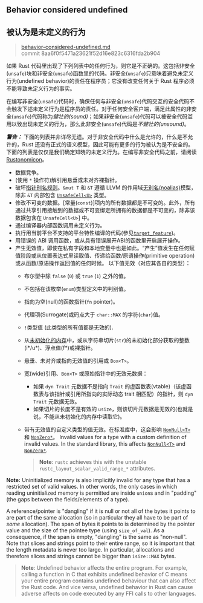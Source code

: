## Behavior considered undefined
## 被认为是未定义的行为

>[behavior-considered-undefined.md](https://github.com/rust-lang/reference/blob/master/src/behavior-considered-undefined.md)\
>commit 8aa6f0f5471a23621f52d16e823c6316fda2b904

如果 Rust 代码里出现了下列列表中的任何行为，则它是不正确的。这包括非安全(`unsafe`)块和非安全(`unsafe`)函数里的代码。非安全(`unsafe`)只意味着避免未定义行为(undefined behavior)的责任在程序员；它没有改变任何关于 Rust 程序必须不能导致未定义行为的事实。

在编写非安全(`unsafe`)代码时，确保任何与非安全(`unsafe`)代码交互的安全代码不会触发下述未定义行为是程序员的责任。对于任何安全客户端，满足此属性的非安全(`unsafe`)代码称为*健壮的(sound)*；如果非安全(`unsafe`)代码可以被安全代码滥用以致出现未定义的行为，那么此非安全(`unsafe`)代码是*不健壮的(unsound)*。

<div class="warning">

***警告：*** 下面的列表并非详尽无遗。对于非安全代码中什么是允许的，什么是不允许的，Rust 还没有正式的语义模型，因此可能有更多的行为被认为是不安全的。下面的列表是仅仅是我们确定知晓的未定义行为。在编写非安全代码之前，请阅读 [Rustonomicon]。

</div>

* 数据竞争。
* (使用 `*` 操作符)解引用悬垂或未对齐裸指针。
* 破坏[指针别名规则][pointer aliasing rules]。`&mut T` 和 `&T` 遵循 LLVM 的作用域[无别名(noalias)][noalias]模型，除非 `&T` 内部包含 [`UnsafeCell<U>`] 类型。
* 修改不可变的数据。[常量(`const`)]项内的所有数据都是不可变的。此外，所有通过共享引用接触到的数据或不可变绑定所拥有的数据都是不可变的，除非该数据包含在 `UnsafeCell<U>`] 中。
* 通过编译器内部函数调用未定义行为。
* 执行用当前平台不支持的平台特性编译的代码(参见[`target_feature`])。
* 用错误的 ABI 调用函数，或从具有错误展开ABI的函数里开启展开操作。
* 产生无效值，即使在私有字段和本地变量中也是如此。“产生”值发生在任何赋值阶段或从位置表达式里读取值、传递给函数/原语操作(primitive operation)或从函数/原语操作返回值的任何时候。
  以下值无效（对应其各自的类型）：
  * 布尔型中除 `false` (`0`) 或 `true` (`1`) 之外的值。
  * 不包括在该枚举(`enum`)类型定义中的判别值。
  * 指向为空(null)的函数指针(`fn` pointer)。
  * 代理项(Surrogate)或码点大于 `char::MAX` 的字符(`char`)值。
  * `!`类型值 (此类型的所有值都是无效的).
  * 从[未初始化的内存][undef]中，或从字符串切片(`str`)的未初始化部分获取的整数(i*/u*)、浮点值(f*)或裸指针。
  * 悬垂、未对齐或指向无效值的引用或 `Box<T>`。
  * 宽(wide)引用、`Box<T>` 或原始指针中的无效元数据：
    * 如果 `dyn Trait` 元数据不是指向 `Trait` 的虚函数表(vtable)（该虚函数表与该指针或引用所指向的实际动态 trait 相匹配）的指针，则 `dyn Trait` 元数据无效。
    * 如果切片的长度不是有效的 `usize`，则该切片元数据是无效的(也就是说，不能从未初始化的内存中读取它)。
  * 带有无效值的自定义类型的值无效。在标准库中，这会影响 [`NonNull<T>`] 和 [`NonZero*`]。
Invalid values for a type with a custom definition of invalid values. In the standard library, this affects [`NonNull<T>`] and [`NonZero*`].

    > **Note**: `rustc` achieves this with the unstable
    > `rustc_layout_scalar_valid_range_*` attributes.

**Note:** Uninitialized memory is also implicitly invalid for any type that has
a restricted set of valid values. In other words, the only cases in which
reading uninitialized memory is permitted are inside `union`s and in "padding"
(the gaps between the fields/elements of a type).

A reference/pointer is "dangling" if it is null or not all of the bytes it
points to are part of the same allocation (so in particular they all have to be
part of *some* allocation). The span of bytes it points to is determined by the
pointer value and the size of the pointee type (using `size_of_val`). As a
consequence, if the span is empty, "dangling" is the same as "non-null". Note
that slices and strings point to their entire range, so it is important that the length
metadata is never too large. In particular, allocations and therefore slices and strings
cannot be bigger than `isize::MAX` bytes.

> **Note**: Undefined behavior affects the entire program. For example, calling
> a function in C that exhibits undefined behavior of C means your entire
> program contains undefined behaviour that can also affect the Rust code. And
> vice versa, undefined behavior in Rust can cause adverse affects on code
> executed by any FFI calls to other languages.

[`const`]: items/constant-items.html
[noalias]: http://llvm.org/docs/LangRef.html#noalias
[pointer aliasing rules]: http://llvm.org/docs/LangRef.html#pointer-aliasing-rules
[undef]: http://llvm.org/docs/LangRef.html#undefined-values
[`target_feature`]: attributes/codegen.md#target_feature属性
[`UnsafeCell<U>`]: ../std/cell/struct.UnsafeCell.html
[Rustonomicon]: ../nomicon/index.html
[`NonNull<T>`]: ../core/ptr/struct.NonNull.html
[`NonZero*`]: ../core/num/index.html
